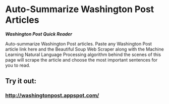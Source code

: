# Auto-Summarize Washington Post Articles


***Washington Post Quick Reader***


Auto-summarize Washington Post articles. Paste any Washington Post article link here and the Beautiful Soup Web Scraper along with the Machine Learning Natural Language Processing algorithm behind the scenes of this page will scrape the article and choose the most important sentences for you to read.

## Try it out:
### http://washingtonpost.appspot.com/